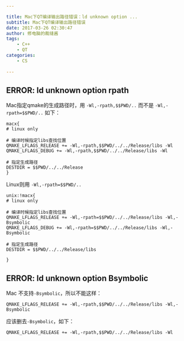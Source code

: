 ```yaml
---

title: Mac下QT编译输出路径错误：ld unknown option ...
subtitle: Mac下QT编译输出路径错误
date: 2017-03-26 02:30:47
author: 修电脑的裁缝酱
tags:
	- C++
	- QT
categories: 
	- CS
	
---
```



## ERROR: ld unknown option rpath
    
Mac指定qmake的生成路径时，用 `-Wl,-rpath,$$PWD/..` 而不是 `-Wl,-rpath=$$PWD/..` 如下：

    macx{
    # linux only

    # 编译时候指定libs查找位置
    QMAKE_LFLAGS_RELEASE += -Wl,-rpath,$$PWD/../../Release/libs -Wl
    QMAKE_LFLAGS_DEBUG += -Wl,-rpath,$$PWD/../../Release/libs -Wl

    # 指定生成路径
    DESTDIR = $$PWD/../../Release
    }

Linux则用 `-Wl,-rpath=$$PWD/..`

    unix:!macx{
    # linux only

    # 编译时候指定libs查找位置
    QMAKE_LFLAGS_RELEASE += -Wl,-rpath=$$PWD/../../Release/libs -Wl,-Bsymbolic
    QMAKE_LFLAGS_DEBUG += -Wl,-rpath=$$PWD/../../Release/libs -Wl,-Bsymbolic

    # 指定生成路径
    DESTDIR = $$PWD/../../Release/libs

    }
    
<!-- more -->

## ERROR: ld unknown option Bsymbolic

Mac 不支持`-Bsymbolic`，所以不能这样：

    QMAKE_LFLAGS_RELEASE += -Wl,-rpath,$$PWD/../../Release/libs -Wl,-Bsymbolic
    
应该删去`-Bsymbolic`，如下：

    QMAKE_LFLAGS_RELEASE += -Wl,-rpath,$$PWD/../../Release/libs -Wl